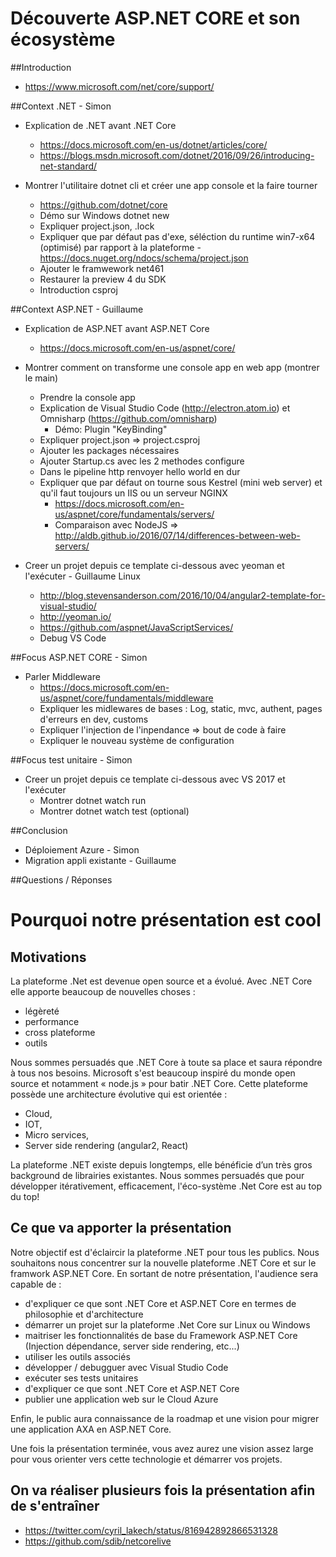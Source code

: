 
# Découverte ASP.NET CORE et son écosystème

##Introduction
- https://www.microsoft.com/net/core/support/

##Context .NET - Simon
- Explication de .NET avant .NET Core 
    - https://docs.microsoft.com/en-us/dotnet/articles/core/
    - https://blogs.msdn.microsoft.com/dotnet/2016/09/26/introducing-net-standard/
    
- Montrer l'utilitaire dotnet cli et créer une app console et la faire tourner 
    - https://github.com/dotnet/core
    - Démo sur Windows dotnet new
    - Expliquer project.json, .lock
    - Expliquer que par défaut pas d'exe, séléction du runtime win7-x64 (optimisé) par rapport à la plateforme
            - https://docs.nuget.org/ndocs/schema/project.json
    - Ajouter le framwework net461
    - Restaurer la preview 4 du SDK
    - Introduction csproj

##Context ASP.NET - Guillaume
- Explication de ASP.NET avant ASP.NET Core 
    - https://docs.microsoft.com/en-us/aspnet/core/

- Montrer comment on transforme une console app en web app (montrer le main)
    - Prendre la console app 
    - Explication de Visual Studio Code (http://electron.atom.io) et Omnisharp (https://github.com/omnisharp)
        - Démo: Plugin "KeyBinding" 
    - Expliquer project.json => project.csproj
    - Ajouter les packages nécessaires
    - Ajouter Startup.cs avec les 2 methodes configure
    - Dans le pipeline http renvoyer hello world en dur
    - Expliquer que par défaut on tourne sous Kestrel (mini web server) et qu'il faut toujours un IIS ou un serveur NGINX
        - https://docs.microsoft.com/en-us/aspnet/core/fundamentals/servers/
        - Comparaison avec NodeJS => http://aldb.github.io/2016/07/14/differences-between-web-servers/

- Creer un projet depuis ce template ci-dessous avec yeoman et l'exécuter - Guillaume Linux
    - http://blog.stevensanderson.com/2016/10/04/angular2-template-for-visual-studio/ 
    - http://yeoman.io/
    - https://github.com/aspnet/JavaScriptServices/
    - Debug VS Code

##Focus ASP.NET CORE - Simon
 - Parler Middleware 
    - https://docs.microsoft.com/en-us/aspnet/core/fundamentals/middleware
    - Expliquer les midlewares de bases : Log, static, mvc, authent, pages d'erreurs en dev, customs 
    - Expliquer l'injection de l'inpendance => bout de code à faire
    - Expliquer le nouveau système de configuration

##Focus test unitaire - Simon
- Creer un projet depuis ce template ci-dessous avec VS 2017 et l'exécuter 
    - Montrer dotnet watch run
    - Montrer dotnet watch test (optional)

##Conclusion
- Déploiement Azure - Simon
- Migration appli existante - Guillaume

##Questions / Réponses


# Pourquoi notre présentation est cool

## Motivations 
La plateforme .Net est devenue open source et a évolué. 
Avec .NET Core elle apporte beaucoup de nouvelles choses : 
- légèreté
- performance
- cross plateforme
- outils 

Nous sommes persuadés que .NET Core à toute sa place et saura répondre à tous nos besoins.
Microsoft s'est beaucoup inspiré du monde open source et notamment « node.js » pour batir .NET Core. 
Cette plateforme possède une architecture évolutive qui est orientée  :
- Cloud,
- IOT,
- Micro services,
- Server side rendering (angular2, React)

La plateforme .NET existe depuis longtemps, elle bénéficie d’un très gros background de librairies existantes.
Nous sommes persuadés que pour développer itérativement, efficacement, l'éco-système .Net Core est au top du top!

## Ce que va apporter la présentation
Notre objectif est d'éclaircir la plateforme .NET pour tous les publics.
Nous souhaitons nous concentrer sur la nouvelle plateforme .NET Core et sur le framwork ASP.NET Core.
En sortant de notre présentation, l'audience sera capable de :
- d'expliquer ce que sont .NET Core et ASP.NET Core en termes de philosophie et d'architecture
- démarrer un projet sur la plateforme .Net Core sur Linux ou Windows
- maitriser les fonctionnalités de base du Framework ASP.NET Core (Injection dépendance, server side rendering, etc...)
- utiliser les outils associés
- développer / debugguer avec Visual Studio Code  
- exécuter ses tests unitaires 
- d'expliquer ce que sont .NET Core et ASP.NET Core
- publier une application web sur le Cloud Azure

Enfin, le public aura connaissance de la roadmap et une vision pour migrer une application AXA en ASP.NET Core.

Une fois la présentation terminée, vous avez aurez une vision assez large pour vous orienter vers cette technologie et démarrer vos projets.

## On va réaliser plusieurs fois la présentation afin de s'entraîner
- https://twitter.com/cyril_lakech/status/816942892866531328
- https://github.com/sdib/netcorelive

